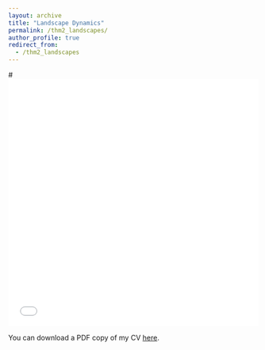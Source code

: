 ```yaml
---
layout: archive
title: "Landscape Dynamics"
permalink: /thm2_landscapes/
author_profile: true
redirect_from:
  - /thm2_landscapes
---
```


#<iframe src="/files/cv/cv.pdf" width="100%" height="500" frameborder="no" border="0" marginwidth="0" marginheight="0"></iframe>

You can download a PDF copy of my CV [here](/files/cv/cv.pdf).
